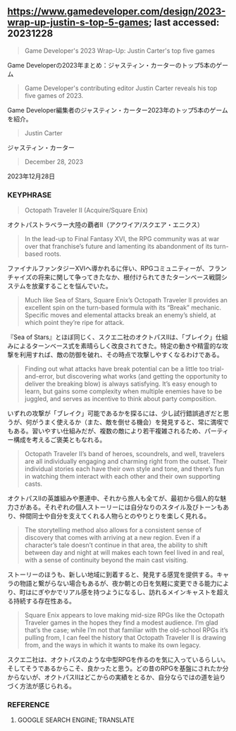 ## https://www.gamedeveloper.com/design/2023-wrap-up-justin-s-top-5-games; last accessed: 20231228

> Game Developer's 2023 Wrap-Up: Justin Carter's top five games

Game Developerの2023年まとめ：ジャスティン・カーターのトップ5本のゲーム

> Game Developer's contributing editor Justin Carter reveals his top five games of 2023.

Game Developer編集者のジャスティン・カーター2023年のトップ5本のゲームを紹介。

> Justin Carter

ジャスティン・カーター

> December 28, 2023

2023年12月28日

### KEYPHRASE

> Octopath Traveler II (Acquire/Square Enix)

オクトパストラベラー大陸の覇者II（アクワイア/スクエア・エニクス）

> In the lead-up to Final Fantasy XVI, the RPG community was at war over that franchise’s future and lamenting its abandonment of its turn-based roots. 

ファイナルファンタジーXVIへ導かれるに伴い、RPGコミュニティーが、フランチャイズの将来に関して争ってきたなか、根付けられてきたターンベース戦闘システムを放棄することを悩んでいた。

> Much like Sea of Stars, Square Enix’s Octopath Traveler II provides an excellent spin on the turn-based formula with its “Break” mechanic. Specific moves and elemental attacks break an enemy’s shield, at which point they’re ripe for attack. 

『Sea of Stars』とほぼ同じく、スクエ二社のオクトパスIIは、「ブレイク」仕組みによるターンベース式を素晴らしく改良されてきた。特定の動きや精霊的な攻撃を利用すれば、敵の防御を破れ、その時点で攻撃しやすくなるわけである。

> Finding out what attacks have break potential can be a little too trial-and-error, but discovering what works (and getting the opportunity to deliver the breaking blow) is always satisfying. It’s easy enough to learn, but gains some complexity when multiple enemies have to be juggled, and serves as incentive to think about party composition.

いずれの攻撃が「ブレイク」可能であるかを探るには、少し試行錯誤過ぎだと思うが、何がうまく使えるか（また、敵を倒せる機会）を発見すると、常に満喫でもある。習いやすい仕組みだが、複数の敵により若干複雑されるため、パーティー構成を考えるご褒美ともなれる。

> Octopath Traveler II’s band of heroes, scoundrels, and well, travelers are all individually engaging and charming right from the outset. Their individual stories each have their own style and tone, and there’s fun in watching them interact with each other and their own supporting casts.

オクトパスIIの英雄組みや悪連中、それから旅人も全てが、最初から個人的な魅力さがある。それぞれの個人ストーリーには自分なりのスタイル及びトーンもあり、仲間同士や自分を支えてくれる人物らとのやりとりを楽しく見れる。

> The storytelling method also allows for a consistent sense of discovery that comes with arriving at a new region. Even if a character’s tale doesn’t continue in that area, the ability to shift between day and night at will makes each town feel lived in and real, with a sense of continuity beyond the main cast visiting.

ストーリーのほうも、新しい地域に到着すると、発見する感覚を提供する。キャラの物語と繋がらない場合もあるが、夜か朝との日を気軽に変更できる能力により、町はにぎやかでリアル感を持つようになるし、訪れるメインキャストを超える持続する存在性ある。

> Square Enix appears to love making mid-size RPGs like the Octopath Traveler games in the hopes they find a modest audience. I’m glad that’s the case; while I’m not that familiar with the old-school RPGs it’s pulling from, I can feel the history that Octopath Traveler II is drawing from, and the ways in which it wants to make its own legacy.

スクエ二社は、オクトパスのような中型RPGを作るのを気に入っているらしい。そしてそうであるからこそ、良かったと思う。どの昔のRPGを基盤にされたか分からないが、オクトパスIIはどこからの実績をとるか、自分ならではの道を辿りづく方法が感じられる。

### REFERENCE

1) GOOGLE SEARCH ENGINE; TRANSLATE